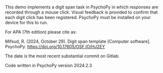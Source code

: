 This demo implements a digit span task in PsychoPy in which responses are recorded through a mouse click. Visual feedback is provided to confirm that each digit click has been registered. PsychoPy must be installed on your device for this to run.

For APA (7th edition) please cite as:

Mifsud, R. (2024, October 29). Digit span template [Computer software]. PsychoPy. https://doi.org/10.17605/OSF.IO/HJ2EY

The date is the most recent substantial commit on Gitlab.

Code written in PsychoPy version 2024.2.3
